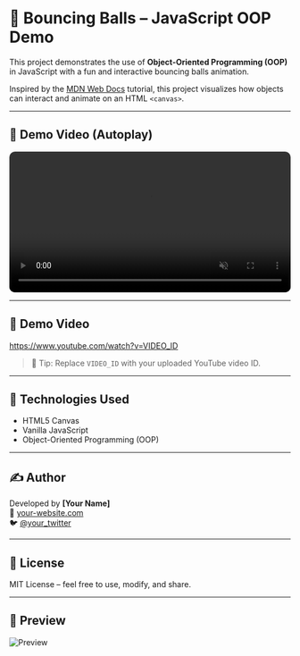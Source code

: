 # 🎾 Bouncing Balls – JavaScript OOP Demo

This project demonstrates the use of **Object-Oriented Programming (OOP)** in JavaScript with a fun and interactive bouncing balls animation.

Inspired by the [MDN Web Docs](https://developer.mozilla.org/en-US/docs/Learn/JavaScript/Objects/Object_building_practice) tutorial, this project visualizes how objects can interact and animate on an HTML `<canvas>`.

---

## 🎥 Demo Video (Autoplay)

<video src="https://raw.githubusercontent.com/shuaib-code/bouncing-balls/refs/heads/main/public/demo.mp4" autoplay muted loop playsinline width="100%" style="max-width: 720px; border-radius: 10px;"></video>

---

## 🎥 Demo Video

https://www.youtube.com/watch?v=VIDEO_ID

> 📌 Tip: Replace `VIDEO_ID` with your uploaded YouTube video ID.

---

## 📂 Technologies Used

- HTML5 Canvas
- Vanilla JavaScript
- Object-Oriented Programming (OOP)

---

## ✍️ Author

Developed by **[Your Name]**  
🔗 [your-website.com](https://your-website.com)  
🐦 [@your_twitter](https://twitter.com/your_twitter)

---

## 📜 License

MIT License – feel free to use, modify, and share.

---

## 📸 Preview

![Preview](https://example.com/images/bouncing-balls-preview.png)
